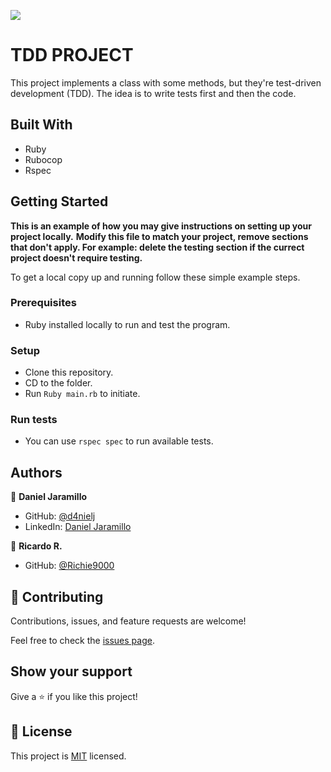 ![](https://img.shields.io/badge/Microverse-blueviolet)

# TDD PROJECT

This project implements a class with some methods, but they're test-driven development (TDD). The idea is to write tests first and then the code.

## Built With

- Ruby
- Rubocop
- Rspec

## Getting Started

**This is an example of how you may give instructions on setting up your project locally.**
**Modify this file to match your project, remove sections that don't apply. For example: delete the testing section if the currect project doesn't require testing.**

To get a local copy up and running follow these simple example steps.

### Prerequisites

- Ruby installed locally to run and test the program.

### Setup

- Clone this repository.
- CD to the folder.
- Run `Ruby main.rb` to initiate.

### Run tests

- You can use `rspec spec` to run available tests.

## Authors

👤 **Daniel Jaramillo**

- GitHub: [@d4nielj](https://github.com/d4nielj)
- LinkedIn: [Daniel Jaramillo](https://linkedin.com/in/d4nielj)

👤 **Ricardo R.**

- GitHub: [@Richie9000](https://github.com/Richie9000)

## 🤝 Contributing

Contributions, issues, and feature requests are welcome!

Feel free to check the [issues page](../../issues/).

## Show your support

Give a ⭐️ if you like this project!

## 📝 License

This project is [MIT](./LICENSE) licensed.